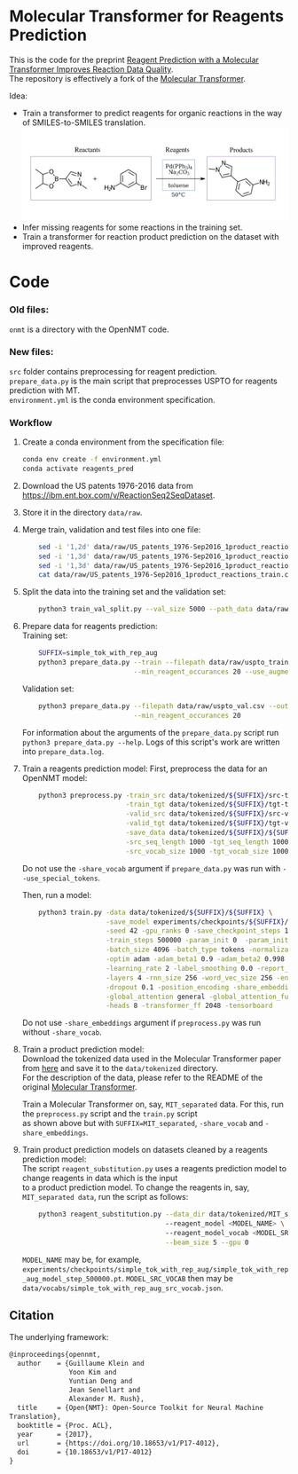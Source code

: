 # Molecular Transformer for Reagents Prediction
This is the code for the preprint [Reagent Prediction with a Molecular Transformer Improves Reaction Data Quality](https://doi.org/10.26434/chemrxiv-2022-sn2kr).  
The repository is effectively a fork of the [Molecular Transformer](https://github.com/pschwllr/MolecularTransformer).  

Idea:
  * Train a transformer to predict reagents for organic reactions in the way of SMILES-to-SMILES translation.
  ![](reactants_vs_reagents.png "")
  * Infer missing reagents for some reactions in the training set.
  * Train a transformer for reaction product prediction on the dataset with improved reagents.

# Code
### Old files:
`onmt` is a directory with the OpenNMT code.
### New files: 
`src` folder contains preprocessing for reagent prediction.  
`prepare_data.py` is the main script that preprocesses USPTO for reagents prediction with MT.  
`environment.yml` is the conda environment specification.

### Workflow
 1. Create a conda environment from the specification file:
    ```bash
    conda env create -f environment.yml
    conda activate reagents_pred
    ```
 2. Download the US patents 1976-2016 data from https://ibm.ent.box.com/v/ReactionSeq2SeqDataset.
 3. Store it in the directory `data/raw`.
 4. Merge train, validation and test files into one file:
    ```bash
        sed -i '1,2d' data/raw/US_patents_1976-Sep2016_1product_reactions_train.csv
        sed -i '1,3d' data/raw/US_patents_1976-Sep2016_1product_reactions_valid.csv
        sed -i '1,3d' data/raw/US_patents_1976-Sep2016_1product_reactions_test.csv
        cat data/raw/US_patents_1976-Sep2016_1product_reactions_train.csv data/raw/US_patents_1976-Sep2016_1product_reactions_valid.csv data/raw/US_patents_1976-Sep2016_1product_reactions_test.csv >> data/raw/uspto_stereo.csv
    ```
 5. Split the data into the training set and the validation set:
    ```bash
        python3 train_val_split.py --val_size 5000 --path_data data/raw/uspto_stereo.csv --save_folder data/raw   
    ```
 6. Prepare data for reagents prediction:  
    Training set:
    ```bash
        SUFFIX=simple_tok_with_rep_aug
        python3 prepare_data.py --train --filepath data/raw/uspto_train.csv --output_suffix ${SUFFIX} \
                                --min_reagent_occurances 20 --use_augmentations
    ```
    Validation set:
    ```bash
        python3 prepare_data.py --filepath data/raw/uspto_val.csv --output_suffix ${SUFFIX} \
                                --min_reagent_occurances 20
    ```
    For information about the arguments of the `prepare_data.py` script run `python3 prepare_data.py --help`.
    Logs of this script's work are written into `prepare_data.log`.
 7. Train a reagents prediction model:
    First, preprocess the data for an OpenNMT model:
    ```bash
        python3 preprocess.py -train_src data/tokenized/${SUFFIX}/src-train.txt \
                              -train_tgt data/tokenized/${SUFFIX}/tgt-train.txt \
                              -valid_src data/tokenized/${SUFFIX}/src-val.txt \
                              -valid_tgt data/tokenized/${SUFFIX}/tgt-val.txt \
                              -save_data data/tokenized/${SUFFIX}/${SUFFIX} \
                              -src_seq_length 1000 -tgt_seq_length 1000 \
                              -src_vocab_size 1000 -tgt_vocab_size 1000 -share_vocab
    ```
    Do not use the `-share_vocab` argument if `prepare_data.py` was run with `--use_special_tokens`.  
    
    Then, run a model:
    ```bash
        python3 train.py -data data/tokenized/${SUFFIX}/${SUFFIX} \
                         -save_model experiments/checkpoints/${SUFFIX}/${SUFFIX}_model \
                         -seed 42 -gpu_ranks 0 -save_checkpoint_steps 10000 -keep_checkpoint 20 \
                         -train_steps 500000 -param_init 0  -param_init_glorot -max_generator_batches 32 \
                         -batch_size 4096 -batch_type tokens -normalization tokens -max_grad_norm 0  -accum_count 4 \
                         -optim adam -adam_beta1 0.9 -adam_beta2 0.998 -decay_method noam -warmup_steps 8000  \
                         -learning_rate 2 -label_smoothing 0.0 -report_every 10 \
                         -layers 4 -rnn_size 256 -word_vec_size 256 -encoder_type transformer -decoder_type transformer \
                         -dropout 0.1 -position_encoding -share_embeddings \
                         -global_attention general -global_attention_function softmax -self_attn_type scaled-dot \
                         -heads 8 -transformer_ff 2048 -tensorboard
    ```
    Do not use `-share_embeddings` argument if `preprocess.py` was run without `-share_vocab`.
 8. Train a product prediction model:  
    Download the tokenized data used in the Molecular Transformer paper from [here](https://ibm.box.com/v/MolecularTransformerData) and save it to the `data/tokenized` directory.  
    For the description of the data, please refer to the README of the original [Molecular Transformer](https://github.com/pschwllr/MolecularTransformer).

    Train a Molecular Transformer on, say, `MIT_separated` data. For this, run the `preprocess.py` script and the `train.py` script  
    as shown above but with `SUFFIX=MIT_separated`, `-share_vocab` and `-share_embeddings`.

 9. Train product prediction models on datasets cleaned by a reagents prediction model:   
    The script `reagent_substitution.py` uses a reagents prediction model to change reagents in data which is the input  
    to a product prediction model. To change the reagents in, say, `MIT_separated data`, run the script as follows:
    ```bash
        python3 reagent_substitution.py --data_dir data/tokenized/MIT_separated \ 
                                        --reagent_model <MODEL_NAME> \ 
                                        --reagent_model_vocab <MODEL_SRC_VOCAB> \
                                        --beam_size 5 --gpu 0
    ```
    `MODEL_NAME` may be, for example, `experiments/checkpoints/simple_tok_with_rep_aug/simple_tok_with_rep_aug_model_step_500000.pt`.
    `MODEL_SRC_VOCAB` then may be `data/vocabs/simple_tok_with_rep_aug_src_vocab.json`.
    
    
## Citation

The underlying framework:

```
@inproceedings{opennmt,
  author    = {Guillaume Klein and
               Yoon Kim and
               Yuntian Deng and
               Jean Senellart and
               Alexander M. Rush},
  title     = {Open{NMT}: Open-Source Toolkit for Neural Machine Translation},
  booktitle = {Proc. ACL},
  year      = {2017},
  url       = {https://doi.org/10.18653/v1/P17-4012},
  doi       = {10.18653/v1/P17-4012}
}
```
